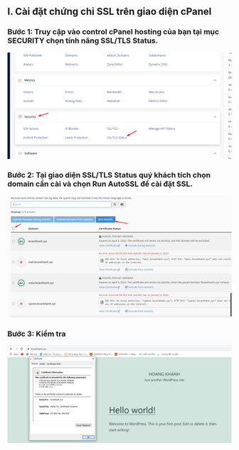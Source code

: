 ## I. Cài đặt chứng chỉ SSL trên giao diện cPanel 
### Bước 1: Truy cập vào control cPanel hosting của bạn tại mục SECURITY chọn tính năng SSL/TLS Status.
<img src="img/ss1.png">


### Bước 2: Tại giao diện SSL/TLS Status quý khách tích chọn domain cần cài và chọn Run AutoSSL để cài đặt SSL.
<img src="img/ss2.png">



### Bước 3: Kiểm tra 
<img src="img/ss3.png">





